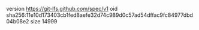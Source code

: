 version https://git-lfs.github.com/spec/v1
oid sha256:11e10d173403cb1fed8aefe32d74c989d0c57ad54dffac9fc84977dbd04b08e2
size 14999
